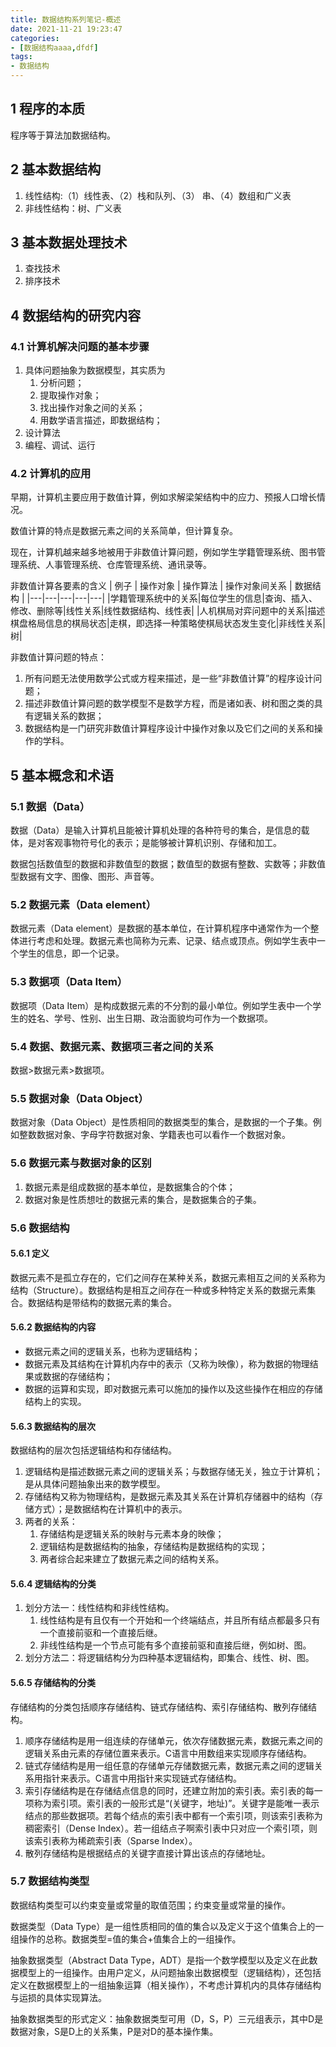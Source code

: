 ```yaml
---
title: 数据结构系列笔记-概述
date: 2021-11-21 19:23:47
categories:
- [数据结构aaaa,dfdf]
tags: 
- 数据结构
---
```


## 1 程序的本质

程序等于算法加数据结构。

## 2 基本数据结构

1. 线性结构:（1）线性表、（2）栈和队列、（3） 串、（4）数组和广义表
2. 非线性结构：树、广义表

## 3 基本数据处理技术

1. 查找技术
2. 排序技术

<!--more-->

## 4 数据结构的研究内容

### 4.1 计算机解决问题的基本步骤

1. 具体问题抽象为数据模型，其实质为
   1. 分析问题；
   2. 提取操作对象；
   3. 找出操作对象之间的关系；
   4. 用数学语言描述，即数据结构；
2. 设计算法
3. 编程、调试、运行

### 4.2 计算机的应用

早期，计算机主要应用于数值计算，例如求解梁架结构中的应力、预报人口增长情况。

数值计算的特点是数据元素之间的关系简单，但计算复杂。

现在，计算机越来越多地被用于非数值计算问题，例如学生学籍管理系统、图书管理系统、人事管理系统、仓库管理系统、通讯录等。

非数值计算各要素的含义
| 例子 | 操作对象 | 操作算法 | 操作对象间关系 | 数据结构 |
|---|---|---|---|---|
|学籍管理系统中的关系|每位学生的信息|查询、插入、修改、删除等|线性关系|线性数据结构、线性表|
|人机棋局对弈问题中的关系|描述棋盘格局信息的棋局状态|走棋，即选择一种策略使棋局状态发生变化|非线性关系|树|

非数值计算问题的特点：

1. 所有问题无法使用数学公式或方程来描述，是一些“非数值计算”的程序设计问题；
2. 描述非数值计算问题的数学模型不是数学方程，而是诸如表、树和图之类的具有逻辑关系的数据；
3. 数据结构是一门研究非数值计算程序设计中操作对象以及它们之间的关系和操作的学科。

## 5 基本概念和术语

### 5.1 数据（Data）

数据（Data）是输入计算机且能被计算机处理的各种符号的集合，是信息的载体，是对客观事物符号化的表示；是能够被计算机识别、存储和加工。

数据包括数值型的数据和非数值型的数据；数值型的数据有整数、实数等；非数值型数据有文字、图像、图形、声音等。

### 5.2 数据元素（Data element）

数据元素（Data element）是数据的基本单位，在计算机程序中通常作为一个整体进行考虑和处理。数据元素也简称为元素、记录、结点或顶点。例如学生表中一个学生的信息，即一个记录。

### 5.3 数据项（Data Item）

数据项（Data Item）是构成数据元素的不分割的最小单位。例如学生表中一个学生的姓名、学号、性别、出生日期、政治面貌均可作为一个数据项。

### 5.4 数据、数据元素、数据项三者之间的关系

数据>数据元素>数据项。

### 5.5 数据对象（Data Object）

数据对象（Data Object）是性质相同的数据类型的集合，是数据的一个子集。例如整数数据对象、字母字符数据对象、学籍表也可以看作一个数据对象。

### 5.6 数据元素与数据对象的区别

1. 数据元素是组成数据的基本单位，是数据集合的个体；
2. 数据对象是性质想吐的数据元素的集合，是数据集合的子集。

### 5.6 数据结构

#### 5.6.1 定义

数据元素不是孤立存在的，它们之间存在某种关系，数据元素相互之间的关系称为结构（Structure）。数据结构是相互之间存在一种或多种特定关系的数据元素集合。数据结构是带结构的数据元素的集合。

#### 5.6.2 数据结构的内容

- 数据元素之间的逻辑关系，也称为逻辑结构；
- 数据元素及其结构在计算机内存中的表示（又称为映像），称为数据的物理结果或数据的存储结构；
- 数据的运算和实现，即对数据元素可以施加的操作以及这些操作在相应的存储结构上的实现。

#### 5.6.3 数据结构的层次

数据结构的层次包括逻辑结构和存储结构。

1. 逻辑结构是描述数据元素之间的逻辑关系；与数据存储无关，独立于计算机；是从具体问题抽象出来的数学模型。
2. 存储结构又称为物理结构，是数据元素及其关系在计算机存储器中的结构（存储方式）；是数据结构在计算机中的表示。
3. 两者的关系：
   1. 存储结构是逻辑关系的映射与元素本身的映像；
   2. 逻辑结构是数据结构的抽象，存储结构是数据结构的实现；
   3. 两者综合起来建立了数据元素之间的结构关系。

#### 5.6.4 逻辑结构的分类

1. 划分方法一：线性结构和非线性结构。
   1. 线性结构是有且仅有一个开始和一个终端结点，并且所有结点都最多只有一个直接前驱和一个直接后继。
   2. 非线性结构是一个节点可能有多个直接前驱和直接后继，例如树、图。
2. 划分方法二：将逻辑结构分为四种基本逻辑结构，即集合、线性、树、图。

#### 5.6.5 存储结构的分类

存储结构的分类包括顺序存储结构、链式存储结构、索引存储结构、散列存储结构。

1. 顺序存储结构是用一组连续的存储单元，依次存储数据元素，数据元素之间的逻辑关系由元素的存储位置来表示。C语言中用数组来实现顺序存储结构。
2. 链式存储结构是用一组任意的存储单元存储数据元素，数据元素之间的逻辑关系用指针来表示。C语言中用指针来实现链式存储结构。
3. 索引存储结构是在存储结点信息的同时，还建立附加的索引表。索引表的每一项称为索引项。索引表的一般形式是“(关键字，地址)”。关键字是能唯一表示结点的那些数据项。若每个结点的索引表中都有一个索引项，则该索引表称为稠密索引（Dense Index）。若一组结点子啊索引表中只对应一个索引项，则该索引表称为稀疏索引表（Sparse Index）。
4. 散列存储结构是根据结点的关键字直接计算出该点的存储地址。

### 5.7 数据结构类型

数据结构类型可以约束变量或常量的取值范围；约束变量或常量的操作。

数据类型（Data Type）是一组性质相同的值的集合以及定义于这个值集合上的一组操作的总称。数据类型=值的集合+值集合上的一组操作。

抽象数据类型（Abstract Data Type，ADT）是指一个数学模型以及定义在此数据模型上的一组操作。由用户定义，从问题抽象出数据模型（逻辑结构），还包括定义在数据模型上的一组抽象运算（相关操作），不考虑计算机内的具体存储结构与运损的具体实现算法。

抽象数据类型的形式定义：抽象数据类型可用（D，S，P）三元组表示，其中D是数据对象，S是D上的关系集，P是对D的基本操作集。
